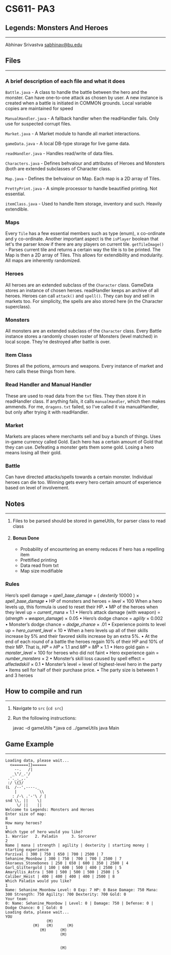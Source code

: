 # CS611- PA3

## Legends: Monsters And Heroes

---------------------------------------------------------------------------
Abhinav Srivastva 
sabhinav@bu.edu

## Files

---------------------------------------------------------------------------
### A brief description of each file and what it does
`Battle.java` - A class to handle the battle between the hero and the monster. Can have one-to-one attack as chosen by user. A new instance is created when a battle is initiated in COMMON grounds. Local variable copies are maintained for speed

`ManualHandler.java` - A fallback handler when the readHandler fails. Only use for suspected corrupt files.

`Market.java` - A Market module to handle all market interactions.

`gameData.java` - A local DB-type storage for live game data.

`readHandler.java` - Handles read/write of data files.

`Characters.java` - Defines behvaiour and attributes of Heroes and Monsters (both are extended subclasses of Character class.

`Map.java` - Defines the behvaiour on Map. Each map is a 2D array of Tiles.

`PrettyPrint.java` - A simple processor to handle beautified printing. Not essential.

`itemClass.java` - Used to handle Item storage, inventory and such. Heavily extendible.

### Maps
Every `Tile` has a few essential members such as type (enum), x co-ordinate and y co-ordinate. Another important aspect is the `isPlayer` boolean that let's the parser know if there are any players on current tile. `getTileImage()` -  Parses current tile and returns a certain way the tile is to be printed. The Map is then a 2D array of Tiles. This allows for extendibility and modularity. All maps are inherently randomized.

### Heroes
All heroes are an extended subclass of the `Character` class. GameData stores an instance of chosen heroes. readHandler keeps an archive of all heroes. Heroes can call `attack()` and `spell()`. They can buy and sell in markets too. For simplicity, the spells are also stored here (in the Character superclass).

### Monsters
All monsters are an extended subclass of the `Character` class. Every Battle instance stores a randomly chosen roster of Monsters (level matched) in local scope. They're destroyed after battle is over.

### Item Class
Stores all the potions, armours and weapons. Every instance of market and hero calls these things from here.

### Read Handler and Manual Handler
These are used to read data from the `txt` files. They then store it in readHandler class. If anything fails, it calls `manualHandler`, which then makes ammends. For me, `dragons.txt` failed, so I've called it via manualHandler, but only after trying it with readHandler.

### Market
Markets are places where merchants sell and buy a bunch of things. Uses in-game currency called Gold. Each hero has a certain amount of Gold that they can use. Defeating a monster gets them some gold. Losing a hero means losing all their gold.

### Battle
Can have directed attacks/spells towards a certain monster. Individual heroes can die too. Winning gets every hero certain amount of experience based on level of involvement.

## Notes
---------------------------------------------------------------------------
1. Files to be parsed should be stored in gameUtils, for parser class to
read class

2. #### Bonus Done

	- Probability of encountering an enemy reduces if hero has a repelling item
	- Prettified printing
	- Data read from txt
	- Map size modifiable

### Rules

Hero’s spell damage = 𝑠𝑝𝑒𝑙𝑙_𝑏𝑎𝑠𝑒_𝑑𝑎𝑚𝑎𝑔𝑒 + (
𝑑𝑒𝑥𝑡𝑒𝑟𝑖𝑡𝑦
10000 ) × 𝑠𝑝𝑒𝑙𝑙_𝑏𝑎𝑠𝑒_𝑑𝑎𝑚𝑎𝑔𝑒
• HP of monsters and heroes = 𝑙𝑒𝑣𝑒𝑙 × 100
When a hero levels up, this formula is used to reset their HP.
• MP of the heroes when they level up = 𝑐𝑢𝑟𝑟𝑒𝑛𝑡_𝑚𝑎𝑛𝑎 × 1.1
• Hero’s attack damage (with weapon) = (𝑠𝑡𝑟𝑒𝑛𝑔𝑡ℎ + 𝑤𝑒𝑎𝑝𝑜𝑛_𝑑𝑎𝑚𝑎𝑔𝑒) × 0.05
• Hero’s dodge chance = 𝑎𝑔𝑖𝑙𝑖𝑡𝑦 × 0.002
• Monster’s dodge chance = 𝑑𝑜𝑑𝑔𝑒_𝑐ℎ𝑎𝑛𝑐𝑒 × .01
• Experience points to level up = ℎ𝑒𝑟𝑜_𝑐𝑢𝑟𝑟𝑒𝑛𝑡_𝑙𝑒𝑣𝑒𝑙 × 10
• When a hero levels up all of their skills increase by 5% and their favored skills increase
by an extra 5%.
• At the end of each round of a battle the heroes regain 10% of their HP and 10% of their
MP. That is, 𝐻𝑃 = 𝐻𝑃 × 1.1 and 𝑀𝑃 = 𝑀𝑃 × 1.1
• Hero gold gain = 𝑚𝑜𝑛𝑠𝑡𝑒𝑟_𝑙𝑒𝑣𝑒𝑙 × 100 for heroes who did not faint
• Hero experience gain = 𝑛𝑢𝑚𝑏𝑒𝑟_𝑚𝑜𝑛𝑠𝑡𝑒𝑟𝑠 × 2
• Monster’s skill loss caused by spell effect = 𝑎𝑓𝑓𝑒𝑐𝑡𝑒𝑑𝑠𝑘𝑖𝑙𝑙 × 0.1
• Monster’s level = level of highest-level hero in the party
• Items sell for half of their purchase price.
• The party size is between 1 and 3 heroes

## How to compile and run

---------------------------------------------------------------------------

1. Navigate to `src` (`cd src`)
2. Run the following instructions:

	javac -d gameUtils *.java
	cd ../gameUtils
	java Main

## Game Example

---------------------------------------------------------------------------

```
Loading data, please wait...
  <=======]}======
    --.   /|
   _\"/_.'/
 .'._._,.'
 :/ \{}/
(L  /--',----._
    |          \\
   : /-\ .'-'\ / |
snd \\, ||    \|
     \/ ||    ||
Welcome to Legends: Monsters and Heroes
Enter size of map:
8
How many heroes?
1
Which type of hero would you like?
1. Warrior 	 2. Paladin 	 3. Sorcerer
2
Name | mana | strength | agility | dexterity | starting money | starting experience
Parzival | 300 | 750 | 650 | 700 | 2500 | 7
Sehanine_Moonbow | 300 | 750 | 700 | 700 | 2500 | 7
Skoraeus_Stonebones | 250 | 650 | 600 | 350 | 2500 | 4
Garl_Glittergold | 100 | 600 | 500 | 400 | 2500 | 5
Amaryllis_Astra | 500 | 500 | 500 | 500 | 2500 | 5
Caliber_Heist | 400 | 400 | 400 | 400 | 2500 | 8
Which Paladin would you like?
1
Name: Sehanine_Moonbow Level: 0 Exp: 7 HP: 0 Base Damage: 750 Mana: 300 Strength: 750 Agility: 700 Dexterity: 700 Gold: 0
Your team:
0: Name: Sehanine_Moonbow | Level: 0 | Damage: 750 | Defense: 0 | Dodge Chance: 0 | Gold: 0
Loading data, please wait...
YOU                           
                  (M)         
            (M)   (M)      (M)
               (M)      (M)   
                        (M)   
                              
                              
                        (M)   
                              
                             
```

